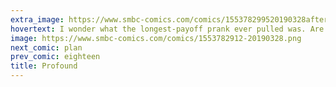 ```yaml
---
extra_image: https://www.smbc-comics.com/comics/155378299520190328after.png
hovertext: I wonder what the longest-payoff prank ever pulled was. Are there any that span generations?
image: https://www.smbc-comics.com/comics/1553782912-20190328.png
next_comic: plan
prev_comic: eighteen
title: Profound
---
```


